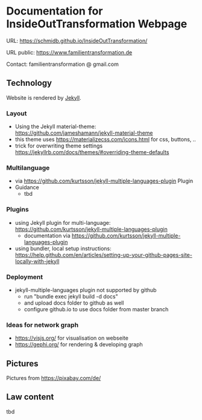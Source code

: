 # Documentation for InsideOutTransformation Webpage

URL: https://schmidb.github.io/InsideOutTransformation/

URL public: https://www.familientransformation.de

Contact: familientransformation @ gmail.com

## Technology
Website is rendered by [Jekyll](https://jekyllrb.com/).

### Layout
* Using the Jekyll material-theme: https://github.com/jameshamann/jekyll-material-theme
* this theme uses https://materializecss.com/icons.html for css, buttons, ..
* trick for overwriting theme settings https://jekyllrb.com/docs/themes/#overriding-theme-defaults

### Multilanguage
* via https://github.com/kurtsson/jekyll-multiple-languages-plugin Plugin
* Guidance
  * tbd

### Plugins
* using Jekyll plugin for multi-language: https://github.com/kurtsson/jekyll-multiple-languages-plugin
  * documentation via https://github.com/kurtsson/jekyll-multiple-languages-plugin
* using bundler, local setup instructions: https://help.github.com/en/articles/setting-up-your-github-pages-site-locally-with-jekyll

### Deployment
* jekyll-multiple-languages plugin not supported by github
  * run "bundle exec jekyll build -d docs"
  * and upload docs folder to github as well
  * configure github.io to use docs folder from master branch

### Ideas for network graph
* https://visjs.org/ for visualisation on webseite
* https://gephi.org/ for rendering & developing graph



## Pictures
Pictures from https://pixabay.com/de/



## Law content
tbd
